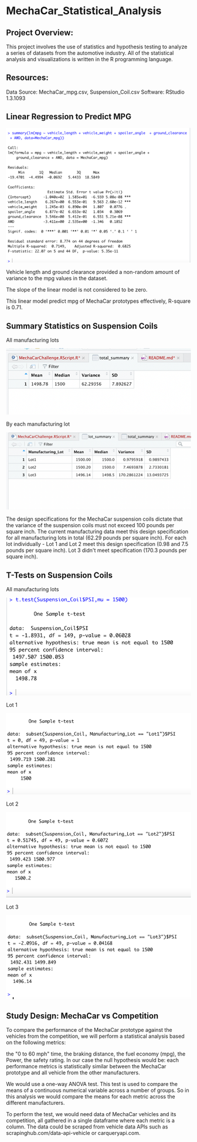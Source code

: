 # MechaCar_Statistical_Analysis

## Project Overview:

This project involves the use of statistics and hypothesis testing to analyze a series of datasets from the automotive industry.
All of the statistical analysis and visualizations is written in the R programming language.

## Resources: 

Data Source: MechaCar_mpg.csv, Suspension_Coil.csv
Software: RStudio 1.3.1093

## Linear Regression to Predict MPG

![Img1.png](Images/Img1.png)

Vehicle length and ground clearance  provided a non-random amount of variance to the mpg values in the dataset.

The slope of the linear model is not  considered to be zero. 

This linear model predict mpg of MechaCar prototypes effectively, R-square is 0.71. 

## Summary Statistics on Suspension Coils

All manufacturing lots 

![Img2.png](Images/Img2.png)

By each manufacturing lot

![Img3.png](Images/Img3.png)

The design specifications for the MechaCar suspension coils dictate that the variance of the suspension coils must not exceed 100 pounds per square inch. The current manufacturing data meet this design specification for all manufacturing lots in total (62.29 pounds per square inch). For each lot individually - Lot 1 and Lot 2 meet this design specification  (0.98 and 7.5 pounds per square inch). Lot 3 didn't meet  specification (170.3 pounds per square inch).

## T-Tests on Suspension Coils

All manufacturing lots 

![Img4.png](Images/Img4.png)

Lot 1

![Img5.png](Images/Img5.png)

Lot 2

![Img6.png](Images/Img6.png)

Lot 3

![Img7.png](Images/Img7.png)

## Study Design: MechaCar vs Competition


To compare the performance of the MechaCar prototype against the vehicles from the competition, we will perform a statistical analysis based on the following metrics:

the "0 to 60 mph" time,
the braking distance,
the fuel economy (mpg),
the Power,
the safety rating.
In our case the null hypothesis would be: each performance metrics is statistically similar between the MechaCar prototype and all vehicle from the other manufacturers.

We would use a one-way ANOVA test. This test is used to compare the means of a continuous numerical variable across a number of groups.
So in this analysis we would compare the means for each metric across the different manufacturers.

To perform the test, we would need data of MechaCar vehicles and its competition, all gathered in a single dataframe where each metric is a column.
The data could be scraped from vehicle data APIs such as scrapinghub.com/data-api-vehicle or carqueryapi.com.
